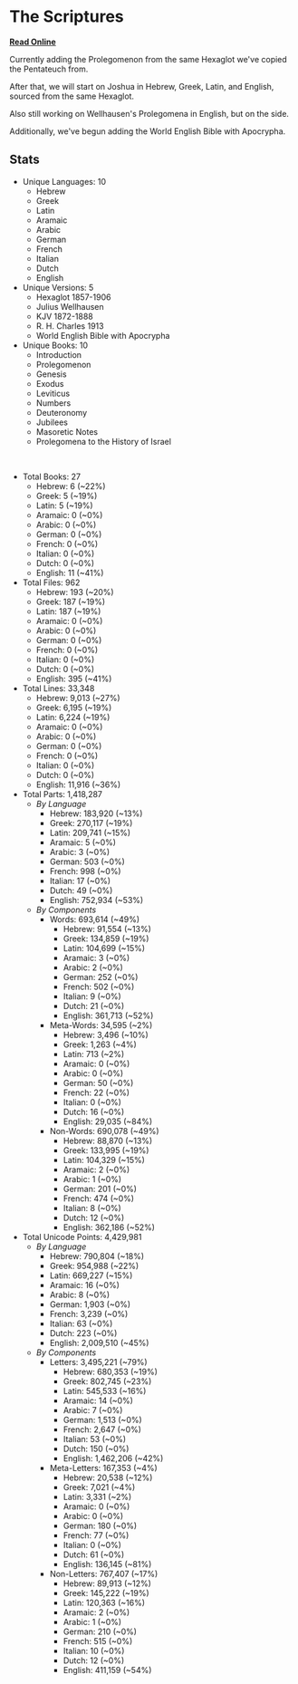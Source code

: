 # The Scriptures

**[Read Online](https://r-neal-kelly.github.io/the_scriptures/)**

Currently adding the Prolegomenon from the same Hexaglot we've copied the Pentateuch from.

After that, we will start on Joshua in Hebrew, Greek, Latin, and English, sourced from the same Hexaglot.

Also still working on Wellhausen's Prolegomena in English, but on the side.

Additionally, we've begun adding the World English Bible with Apocrypha.

## Stats

- Unique Languages: 10
    - Hebrew
    - Greek
    - Latin
    - Aramaic
    - Arabic
    - German
    - French
    - Italian
    - Dutch
    - English
- Unique Versions: 5
    - Hexaglot 1857-1906
    - Julius Wellhausen
    - KJV 1872-1888
    - R. H. Charles 1913
    - World English Bible with Apocrypha
- Unique Books: 10
    - Introduction
    - Prolegomenon
    - Genesis
    - Exodus
    - Leviticus
    - Numbers
    - Deuteronomy
    - Jubilees
    - Masoretic Notes
    - Prolegomena to the History of Israel

<br>

- Total Books: 27
    - Hebrew: 6 (~22%)
    - Greek: 5 (~19%)
    - Latin: 5 (~19%)
    - Aramaic: 0 (~0%)
    - Arabic: 0 (~0%)
    - German: 0 (~0%)
    - French: 0 (~0%)
    - Italian: 0 (~0%)
    - Dutch: 0 (~0%)
    - English: 11 (~41%)
- Total Files: 962
    - Hebrew: 193 (~20%)
    - Greek: 187 (~19%)
    - Latin: 187 (~19%)
    - Aramaic: 0 (~0%)
    - Arabic: 0 (~0%)
    - German: 0 (~0%)
    - French: 0 (~0%)
    - Italian: 0 (~0%)
    - Dutch: 0 (~0%)
    - English: 395 (~41%)
- Total Lines: 33,348
    - Hebrew: 9,013 (~27%)
    - Greek: 6,195 (~19%)
    - Latin: 6,224 (~19%)
    - Aramaic: 0 (~0%)
    - Arabic: 0 (~0%)
    - German: 0 (~0%)
    - French: 0 (~0%)
    - Italian: 0 (~0%)
    - Dutch: 0 (~0%)
    - English: 11,916 (~36%)
- Total Parts: 1,418,287
    - <i>By Language</i>
        - Hebrew: 183,920 (~13%)
        - Greek: 270,117 (~19%)
        - Latin: 209,741 (~15%)
        - Aramaic: 5 (~0%)
        - Arabic: 3 (~0%)
        - German: 503 (~0%)
        - French: 998 (~0%)
        - Italian: 17 (~0%)
        - Dutch: 49 (~0%)
        - English: 752,934 (~53%)
    - <i>By Components</i>
        - Words: 693,614 (~49%)
            - Hebrew: 91,554 (~13%)
            - Greek: 134,859 (~19%)
            - Latin: 104,699 (~15%)
            - Aramaic: 3 (~0%)
            - Arabic: 2 (~0%)
            - German: 252 (~0%)
            - French: 502 (~0%)
            - Italian: 9 (~0%)
            - Dutch: 21 (~0%)
            - English: 361,713 (~52%)
        - Meta-Words: 34,595 (~2%)
            - Hebrew: 3,496 (~10%)
            - Greek: 1,263 (~4%)
            - Latin: 713 (~2%)
            - Aramaic: 0 (~0%)
            - Arabic: 0 (~0%)
            - German: 50 (~0%)
            - French: 22 (~0%)
            - Italian: 0 (~0%)
            - Dutch: 16 (~0%)
            - English: 29,035 (~84%)
        - Non-Words: 690,078 (~49%)
            - Hebrew: 88,870 (~13%)
            - Greek: 133,995 (~19%)
            - Latin: 104,329 (~15%)
            - Aramaic: 2 (~0%)
            - Arabic: 1 (~0%)
            - German: 201 (~0%)
            - French: 474 (~0%)
            - Italian: 8 (~0%)
            - Dutch: 12 (~0%)
            - English: 362,186 (~52%)
- Total Unicode Points: 4,429,981
    - <i>By Language</i>
        - Hebrew: 790,804 (~18%)
        - Greek: 954,988 (~22%)
        - Latin: 669,227 (~15%)
        - Aramaic: 16 (~0%)
        - Arabic: 8 (~0%)
        - German: 1,903 (~0%)
        - French: 3,239 (~0%)
        - Italian: 63 (~0%)
        - Dutch: 223 (~0%)
        - English: 2,009,510 (~45%)
    - <i>By Components</i>
        - Letters: 3,495,221 (~79%)
            - Hebrew: 680,353 (~19%)
            - Greek: 802,745 (~23%)
            - Latin: 545,533 (~16%)
            - Aramaic: 14 (~0%)
            - Arabic: 7 (~0%)
            - German: 1,513 (~0%)
            - French: 2,647 (~0%)
            - Italian: 53 (~0%)
            - Dutch: 150 (~0%)
            - English: 1,462,206 (~42%)
        - Meta-Letters: 167,353 (~4%)
            - Hebrew: 20,538 (~12%)
            - Greek: 7,021 (~4%)
            - Latin: 3,331 (~2%)
            - Aramaic: 0 (~0%)
            - Arabic: 0 (~0%)
            - German: 180 (~0%)
            - French: 77 (~0%)
            - Italian: 0 (~0%)
            - Dutch: 61 (~0%)
            - English: 136,145 (~81%)
        - Non-Letters: 767,407 (~17%)
            - Hebrew: 89,913 (~12%)
            - Greek: 145,222 (~19%)
            - Latin: 120,363 (~16%)
            - Aramaic: 2 (~0%)
            - Arabic: 1 (~0%)
            - German: 210 (~0%)
            - French: 515 (~0%)
            - Italian: 10 (~0%)
            - Dutch: 12 (~0%)
            - English: 411,159 (~54%)
